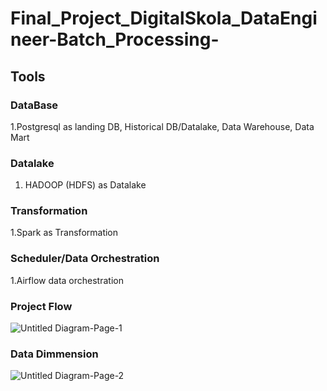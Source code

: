 # Final_Project_DigitalSkola_DataEngineer-Batch_Processing-

## Tools
### DataBase
1.Postgresql as landing DB, Historical DB/Datalake, Data Warehouse, Data Mart

### Datalake
1. HADOOP (HDFS) as Datalake

### Transformation
1.Spark as Transformation

### Scheduler/Data Orchestration 
1.Airflow data orchestration

### Project Flow
![Untitled Diagram-Page-1](https://user-images.githubusercontent.com/93699162/179679020-c610ae99-61c5-4191-bab2-3e1371526b87.jpg)

### Data Dimmension
![Untitled Diagram-Page-2](https://user-images.githubusercontent.com/93699162/179679730-e1e7080f-1a7f-483e-857c-0e7d781f15ad.jpg)
 
